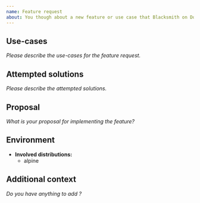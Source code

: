 ```yaml
---
name: Feature request
about: You though about a new feature or use case that Blacksmith on Docker can cover
---
```


## Use-cases

*Please describe the use-cases for the feature request.*

## Attempted solutions

*Please describe the attempted solutions.*

## Proposal

*What is your proposal for implementing the feature?*

## Environment

- **Involved distributions:**
  - alpine

## Additional context

*Do you have anything to add ?*
